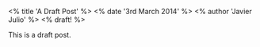<% title 'A Draft Post' %>
<% date '3rd March 2014' %>
<% author 'Javier Julio' %>
<% draft! %>

This is a draft post.
